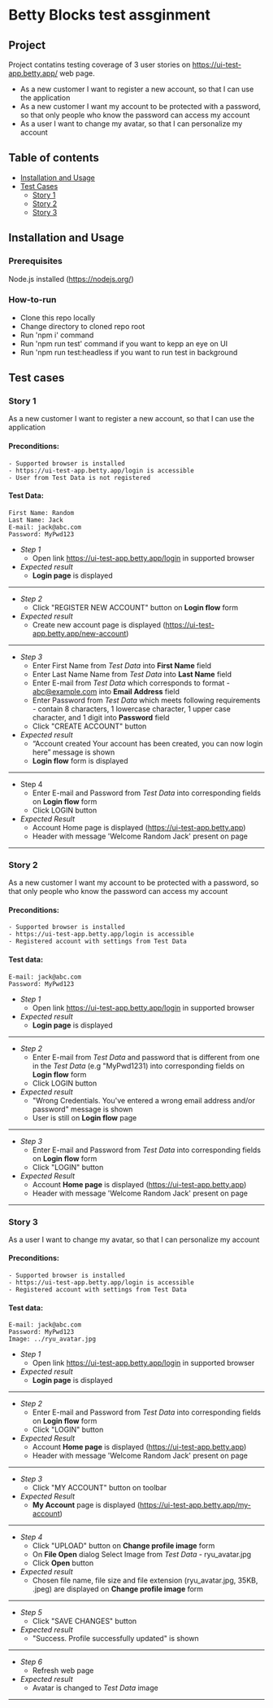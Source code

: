 # Betty Blocks test assginment

## Project

Project contatins testing coverage of 3 user stories on https://ui-test-app.betty.app/ web page.

- As a new customer I want to register a new account, so that I can use the application
- As a new customer I want my account to be protected with a password, so that only people who know the password can access my account
- As a user I want to change my avatar, so that I can personalize my account

## Table of contents

- [Installation and Usage](#installation-and-usage)
- [Test Cases](#test-cases)
  - [Story 1](#story-1)
  - [Story 2](#story-2)
  - [Story 3](#story-3)

## Installation and Usage

### Prerequisites

Node.js installed (https://nodejs.org/)

### How-to-run

- Clone this repo locally
- Change directory to cloned repo root
- Run 'npm i' command
- Run 'npm run test' command if you want to kepp an eye on UI
- Run 'npm run test:headless if you want to run test in background

## Test cases

### Story 1

As a new customer I want to register a new account, so that I can use the application

#### Preconditions:

```
- Supported browser is installed
- https://ui-test-app.betty.app/login is accessible
- User from Test Data is not registered
```

#### Test Data:

```
First Name: Random
Last Name: Jack
E-mail: jack@abc.com
Password: MyPwd123
```

- _Step 1_
  - Open link https://ui-test-app.betty.app/login in supported browser
- _Expected result_
  - **Login page** is displayed

---

- _Step 2_
  - Click "REGISTER NEW ACCOUNT" button on **Login flow** form
- _Expected result_
  - Create new account page is displayed (https://ui-test-app.betty.app/new-account)

---

- _Step 3_
  - Enter First Name from _Test Data_ into **First Name** field
  - Enter Last Name Name from _Test Data_ into **Last Name** field
  - Enter E-mail from _Test Data_ which corresponds to format - abc@example.com into **Email Address** field
  - Enter Password from _Test Data_ which meets following requirements - contain 8 characters, 1 lowercase character, 1 upper case character, and 1 digit into **Password** field
  - Click "CREATE ACCOUNT" button
- _Expected result_
  - “Account created Your account has been created, you can now login here” message is shown
  - **Login flow** form is displayed

---

- Step 4
  - Enter E-mail and Password from _Test Data_ into corresponding fields on **Login flow** form
  - Click LOGIN button
- _Expected Result_
  - Account Home page is displayed (https://ui-test-app.betty.app)
  - Header with message 'Welcome Random Jack' present on page

---

### Story 2

As a new customer I want my account to be protected with a password, so that only people who know the password can access my account

#### Preconditions:

```
- Supported browser is installed
- https://ui-test-app.betty.app/login is accessible
- Registered account with settings from Test Data
```

#### Test data:

```
E-mail: jack@abc.com
Password: MyPwd123
```

- _Step 1_
  - Open link https://ui-test-app.betty.app/login in supported browser
- _Expected result_
  - **Login page** is displayed

---

- _Step 2_
  - Enter E-mail from _Test Data_ and password that is different from one in the _Test Data_ (e.g "MyPwd1231) into corresponding fields on **Login flow** form
  - Click LOGIN button
- _Expected result_
  - "Wrong Credentials. You've entered a wrong email address and/or password" message is shown
  - User is still on **Login flow** page

---

- _Step 3_
  - Enter E-mail and Password from _Test Data_ into corresponding fields on **Login flow** form
  - Click "LOGIN" button
- _Expected Result_
  - Account **Home page** is displayed (https://ui-test-app.betty.app)
  - Header with message 'Welcome Random Jack' present on page

---

### Story 3

As a user I want to change my avatar, so that I can personalize my account

#### Preconditions:

```
- Supported browser is installed
- https://ui-test-app.betty.app/login is accessible
- Registered account with settings from Test Data
```

#### Test data:

```
E-mail: jack@abc.com
Password: MyPwd123
Image: ../ryu_avatar.jpg
```

- _Step 1_
  - Open link https://ui-test-app.betty.app/login in supported browser
- _Expected result_
  - **Login page** is displayed

---

- _Step 2_
  - Enter E-mail and Password from _Test Data_ into corresponding fields on **Login flow** form
  - Click "LOGIN" button
- _Expected Result_
  - Account **Home page** is displayed (https://ui-test-app.betty.app)
  - Header with message 'Welcome Random Jack' present on page

---

- _Step 3_
  - Click "MY ACCOUNT" button on toolbar
- _Expected Result_
  - **My Account** page is displayed (https://ui-test-app.betty.app/my-account)

---

- _Step 4_
  - Click "UPLOAD" button on **Change profile image** form
  - On **File Open** dialog Select Image from _Test Data_ - ryu_avatar.jpg
  - Click **Open** button
- _Expected result_
  - Chosen file name, file size and file extension (ryu_avatar.jpg, 35KB, .jpeg) are displayed on **Change profile image** form

---

- _Step 5_
  - Click "SAVE CHANGES" button
- _Expected result_
  - "Success. Profile successfully updated" is shown

---

- _Step 6_
  - Refresh web page
- _Expected result_
  - Avatar is changed to _Test Data_ image

---
